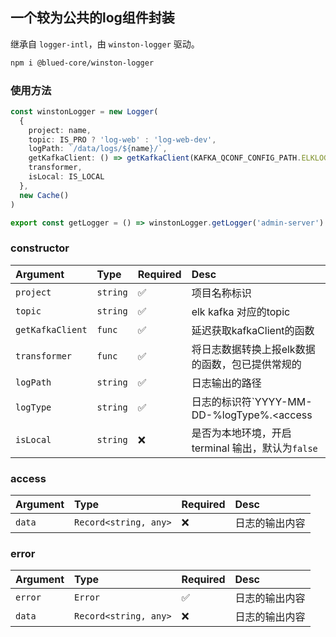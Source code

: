 ## 一个较为公共的log组件封装

继承自 `logger-intl`，由 `winston-logger` 驱动。

```bash
npm i @blued-core/winston-logger
```

### 使用方法

```typescript
const winstonLogger = new Logger(
  {
    project: name,
    topic: IS_PRO ? 'log-web' : 'log-web-dev',
    logPath: `/data/logs/${name}/`,
    getKafkaClient: () => getKafkaClient(KAFKA_QCONF_CONFIG_PATH.ELKLOG),
    transformer,
    isLocal: IS_LOCAL
  },
  new Cache()
)

export const getLogger = () => winstonLogger.getLogger('admin-server')
```

### constructor

Argument|Type|Required|Desc
:--|:--|:--|:--
`project`|`string`|✅|项目名称标识
`topic`|`string`|✅|elk kafka 对应的topic
`getKafkaClient`|`func`|✅|延迟获取kafkaClient的函数
`transformer`|`func`|✅|将日志数据转换上报elk数据的函数，包已提供常规的
`logPath`|`string`|✅|日志输出的路径
`logType`|`string`|✅|日志的标识符`YYYY-MM-DD-%logType%.<access|error>.log`
`isLocal`|`string`|❌|是否为本地环境，开启 terminal 输出，默认为`false`

### access

Argument|Type|Required|Desc
:--|:--|:--|:--
`data`|`Record<string, any>`|❌|日志的输出内容

### error

Argument|Type|Required|Desc
:--|:--|:--|:--
`error`|`Error`|✅|日志的输出内容
`data`|`Record<string, any>`|❌|日志的输出内容


